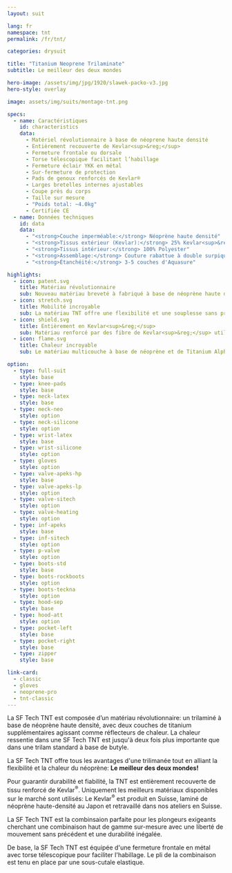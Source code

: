 ```yaml
---
layout: suit

lang: fr
namespace: tnt
permalink: /fr/tnt/

categories: drysuit

title: "Titanium Neoprene Trilaminate"
subtitle: Le meilleur des deux mondes

hero-image: /assets/img/jpg/1920/slawek-packo-v3.jpg
hero-style: overlay

image: assets/img/suits/montage-tnt.png

specs:
  - name: Caractéristiques
    id: characteristics
    data:
      - Matériel révolutionnaire à base de néoprene haute densité
      - Entièrement recouverte de Kevlar<sup>&reg;</sup>
      - Fermeture frontale ou dorsale
      - Torse télescopique facilitant l’habillage
      - Fermeture éclair YKK en métal
      - Sur-fermeture de protection
      - Pads de genoux renforcés de Kevlar®
      - Larges bretelles internes ajustables
      - Coupe près du corps
      - Taille sur mesure
      - "Poids total: ~4.0kg"
      - Certifiée CE
  - name: Données techniques
    id: data
    data:
      - "<strong>Couche imperméable:</strong> Néoprène haute densité"
      - "<strong>Tissus extérieur (Kevlar):</strong> 25% Kevlar<sup>&reg;</sup> / 75% Nylon"
      - "<strong>Tissus intérieur:</strong> 100% Polyester"
      - "<strong>Assemblage:</strong> Couture rabattue à double surpiqure"
      - "<strong>Étanchéité:</strong> 3-5 couches d'Aquasure"

highlights:
  - icon: patent.svg
    title: Matériau révolutionnaire
    sub: Nouveau matériau breveté à fabriqué à base de néoprène haute densité
  - icon: stretch.svg
    title: Mobilité incroyable
    sub: La matériau TNT offre une flexibilité et une souplesse sans précédent
  - icon: shield.svg
    title: Entièrement en Kevlar<sup>&reg;</sup>
    sub: Matériau renforcé par des fibre de Kevlar<sup>&reg;</sup> utilisé sur l'ensemble de la combinaison
  - icon: flame.svg
    title: Chaleur incroyable
    sub: Le matériau multicouche à base de néoprène et de Titanium Alpha est jusqu'à deux fois plus chaud qu'un trilaminé classique

option:
  - type: full-suit
    style: base
  - type: knee-pads
    style: base
  - type: neck-latex
    style: base
  - type: neck-neo
    style: option
  - type: neck-silicone
    style: option
  - type: wrist-latex
    style: base
  - type: wrist-silicone
    style: option
  - type: gloves
    style: option
  - type: valve-apeks-hp
    style: base
  - type: valve-apeks-lp
    style: option
  - type: valve-sitech
    style: option
  - type: valve-heating
    style: option
  - type: inf-apeks
    style: base
  - type: inf-sitech
    style: option
  - type: p-valve
    style: option
  - type: boots-std
    style: base
  - type: boots-rockboots
    style: option
  - type: boots-teckna
    style: option
  - type: hood-sep
    style: base
  - type: hood-att
    style: option
  - type: pocket-left
    style: base
  - type: pocket-right
    style: base
  - type: zipper
    style: base

link-card:
  - classic
  - gloves
  - neoprene-pro
  - tnt-classic
---
```

La SF Tech TNT est composée d’un matériau révolutionnaire: un trilaminé à base de néoprène haute densité, avec deux couches de titanium supplémentaires agissant comme réflecteurs de chaleur. La chaleur ressentie dans une SF Tech TNT est jusqu'à deux fois plus importante que dans une trilam standard à base de butyle.

La SF Tech TNT offre tous les avantages d'une trilimanée tout en alliant la flexibilité et la chaleur du néoprène: <strong>Le meilleur des deux mondes!</strong>

Pour guarantir durabilité et fiabilité, la TNT est entièrement recouverte de tissu renforcé de Kevlar<sup>&reg;</sup>. Uniquement les meilleurs matériaux disponibles sur le marché sont utilisés: Le Kevlar<sup>&reg;</sup> est produit en Suisse, laminé de néoprène haute-densité au Japon et retravaillé dans nos ateliers en Suisse.

La SF Tech TNT est la combinsaion parfaite pour les plongeurs exigeants cherchant une combinaison haut de gamme sur-mesure avec une liberté de mouvement sans précédent et une durabilité inégalée.

De base, la SF Tech TNT est équipée d'une fermeture frontale en métal avec torse télescopique pour faciliter l'habillage. Le pli de la combinaison est tenu en place par une sous-cutale elastique.
